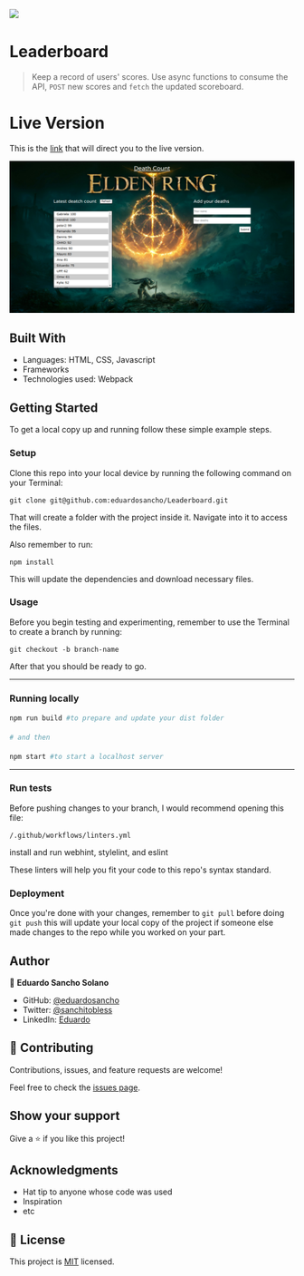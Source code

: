 ![](https://img.shields.io/badge/Microverse-blueviolet)

# Leaderboard

> Keep a record of users' scores. Use async functions to consume the API, `POST` new scores and `fetch` the updated scoreboard.

# Live Version
This is the [link](https://eduardosancho.github.io/Leaderboard/dist/index.html) that will direct you to the live version.

![screenshot](./Screenshot.png)


## Built With

- Languages: HTML, CSS, Javascript
- Frameworks
- Technologies used: Webpack


## Getting Started

To get a local copy up and running follow these simple example steps.

### Setup
Clone this repo into your local device by running the following command on your Terminal:
```
git clone git@github.com:eduardosancho/Leaderboard.git
```

That will create a folder with the project inside it. Navigate into it to access the files.

Also remember to run:
```
npm install
```
This will update the dependencies and download necessary files.
### Usage
Before you begin testing and experimenting, remember to use the Terminal to create a branch by running:
```
git checkout -b branch-name
```

After that you should be ready to go.
<hr>

### Running locally
~~~ bash
npm run build #to prepare and update your dist folder

# and then

npm start #to start a localhost server
~~~
<hr>

### Run tests
Before pushing changes to your branch, I would recommend opening this file:

```
/.github/workflows/linters.yml
```

install and run webhint, stylelint, and eslint

These linters will help you fit your code to this repo's syntax standard.
### Deployment
Once you're done with your changes, remember to ```git pull``` before doing ```git push``` this will update 
your local copy of the project if someone else made changes to the repo while you worked on your part.


## Author

👤 **Eduardo Sancho Solano**

- GitHub: [@eduardosancho](https://github.com/eduardosancho)
- Twitter: [@sanchitobless](https://twitter.com/sanchitobless)
- LinkedIn: [Eduardo](https://www.linkedin.com/in/eduardo-sancho-043641181/)

## 🤝 Contributing

Contributions, issues, and feature requests are welcome!

Feel free to check the [issues page](../../issues/).

## Show your support

Give a ⭐️ if you like this project!

## Acknowledgments

- Hat tip to anyone whose code was used
- Inspiration
- etc

## 📝 License

This project is [MIT](./MIT.md) licensed.
